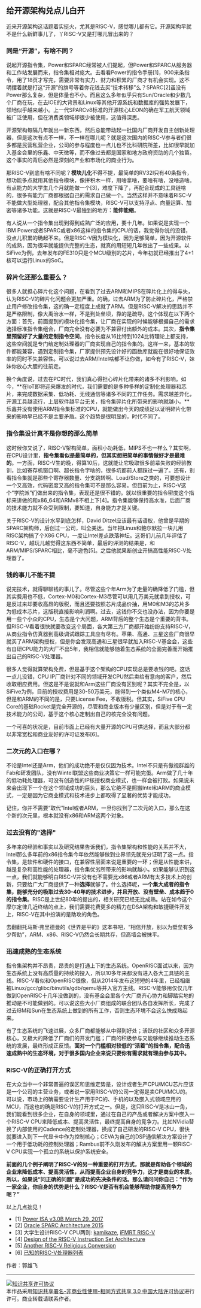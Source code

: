 ## 给开源架构兑点儿白开

近来开源架构这话题着实挺火，尤其是RISC-V，感觉哪儿都有它。开源架构早就不是什么新鲜事儿了，丫RISC-V又是打哪儿冒出来的？

### 同是“开源”，有啥不同？

说起开源指令集，Power和SPARC经常被人们提起，但Power和SPARC从服务器和工作站发展而来，指令集相对庞大。去看看Power的指令手册[1]，900来条指令，用了18页才写完，需要非常有实力、财力和积累的厂商才有机会实现。这不明摆着就是打这“开源”的旗号等着你花钱去买“技术转移”么？SPARC[2]虽没有Power那么复杂，但是体量也不小。而且这么多年似乎只有Sun/Oracle和少数几个厂商在玩，在去IOE的大背景和Linux等其他开源系统和数据库的强势发展下，领地似乎越来越小。上一代SPARCv8标准的开源核心LEON的确在军工航天领域被广泛使用，但在消费类领域却很少被使用，这值得深思。

开源架构每隔几年就出一新东西，然后总能带动起一批国内厂商开发自主创新处理器，但是这次有点不一样，不一样在哪儿呢？就是这次国内的RISC-V参与者们很多都是民营私营企业，公司的参与程度也一点儿也不比科研院所差，比如很早就加入基金会里的乐鑫、中天微等，而不像过去都是国家和地方政府资助的几个独苗。这个事实的背后必然是深刻的产业和市场化的商业行为。

那RISC-V到底有啥不同呢？**模块儿化**不得不提，最简单的RV32I只有40条指令，想功能多点就用其他指令模块，像拼积木一样，用啥拿啥，要啥有啥，没啥造啥。有点能力的大学生几个月就能做一个[3]，难度下降了，再配合现成的工具链啥的，很多有能力厂商都根据自己的需求自己做一个。当然这样并不意味着RISC-V不能做大型处理器，配合其他指令集模块，RISC-V可以支持浮点、向量运算、加密等诸多功能。这就是RISC-V最独到的地方：**能伸能缩**。

有人说从一个指令集出现到得到成熟广泛的应用，要十几年。如果说是实现一个IBM Power或者SPARC或者x86这样的指令集的CPU的话，我觉得你说的没错，没点儿积累的确起不来。但是RISC-V因为模块化，因为足够简单，因为开源软件的成熟，因为很早就能提供完整的生态，就真的用短短几年做出了一些成果。以SiFive为例，去年发布的FE310只是个MCU级别的芯片，今年初就已经推出了4+1核可以运行Linux的SoC。

### 碎片化还那么重要么？

很多人就担心碎片化这个问题，在看到了过去ARM和MIPS在碎片化上的得与失，认为RISC-V的碎片化问题会更加严重。的确，过去ARM为了防止碎片化，严格禁止用户修改指令集，这的确一定程度上成就了ARM。但是RISC-V解决的思路并不是严格限制，像大禹治水一样，不是到处垒坝，靠的是疏导。这个体现在以下两个方面：首先，前面提到的模块化指令集，让厂商在实现的时候能够根据自己的需求选择标准指令集组合，厂商完全没有必要为不兼容付出额外的成本。其次，**指令集里预留好了大量的定制指令空间**，指令长度从16比特到1024比特理论上都支持，这些空间就是专门给定制处理器的厂商实现自己的指令集的。这样一来，基本的软件都能兼容，遇到定制指令集，厂家提供预先设计好的函数库就能在很好地保证效率的同时不失兼容性。可以说过去ARM/Intel啥都不让你做，如今有了RISC-V，妹妹你放心大胆的往前走。

换个角度说，过去在PC时代，我们真心得担心碎片化带来的诸多不利影响。如今，**在IoT即将迎来爆发的时代，我们需要的是多种多样的定制化处理器和芯片，来完成数据采集、低功耗、无线通信等诸多不同的工作任务。需求越差异化，开源工具越流行，上层软件越平台无关，指令集碎片化所带来的影响就越小。**乐鑫并没有使用ARM指令集标准的CPU，就能做出今天的成绩足以证明碎片化带来的影响早已经不是主要矛盾。这个趋势是很明显的，时代不同了。

### 指令集设计真不是你想的那么简单

这时候你又说了，RISC-V架构简单，面积小功耗低，MIPS不也一样么？其实啊，在CPU设计里，**指令集看似是最简单的，但其实想把简单的事情做好才是最难的**。一方面，RISC-V生的晚，得算10后，这就能让它吸取很多前辈失败的经验教训，比如寄存机窗口啊、超长指令字啥的，很多坑都前人都踩过一遍了。还有，别看指令集就是那些个寄存器数量、分支跳转啊、Load/Store之类的，可要想设计一个又高效，代码密度又高的指令集可不是那么容易。但目前为止，RISC-V这个“学院派”们做出来的指令集，表现还是很不错的。就以很重要的指令密度这个指标来讲做的和x86\_64和ARMv8不相上下[4]。指令集能够保持高水准，后面厂商的技术能力就不会受到限制，要知道，自身能力才是关键。

关于RISC-V的设计水平到底怎样，David Ditzel应该最有话语权，他曾是早期的SPARC架构师，后创过一公司，叫全美达。当年把Linus和鲍尔默拉一块儿用RISC架构搞了个X86 CPU，一度让Intel差点跌落神坛。这哥们儿前几年评估了RISC-V，越玩儿越觉得这东西不简单，最后的评测的结果是，和ARM/MIPS/SPARC相比，毫不逊色[5]。之后他就果断创业开搞高性能RISC-V处理器了。

### 钱的事儿不能不提

说完技术，就得聊聊钱的事儿了。尽管这些个年Arm为了走量的确降低了门槛，但其实费用也不低，Cortex-M0和Cortex-M3尽管可以用几万美元就拿到授权，可是反过来却要收高昂的版税，而且还要按照芯片成品价抽，用M0和M3的芯片多为低成本芯片，这版税直接影响利润啊。过去，这钱你不交也没办法，因为你要是用一些个小众的CPU，生态是个大问题，ARM背后的整个生态是个重要的背书。但RISC-V看着很快就要改变这个局面，各大第三方厂商都开始纷纷支持RISC-V，从商业指令仿真器到高级调试跟踪工具应有尽有。苹果、高通、三星这些厂商很早就买了ARM架构授权，但是你会发现高通和三星很早就加入RISC-V基金会，这些有自研CPU能力的大厂不出5年，我相信就能够随着生态系统的全面完善而开始推出自己的RISC-V处理器。

很多人觉得就算架构免费，但是基于这个架构的CPU实现总是要收钱的吧。这话一点儿没错，CPU IP厂商针对不同的领域开发CPU然后卖给有意向的客户，然后收取相应费用。但这是不是说就和Arm这些厂商没有区别呢？其实不完全是，以SiFive为例，目前的授权费用是30-50万美元，能得到一个类似M4-M7的核心，但是和ARM的不同的是，只要License Fee，不收版税。但其实，SiFive CPU Core的基础Rocket是完全开源的，尽管和商业版本有少量区别，但是对于有一定技术能力的公司，基于这个核心定制出自己的核完全没有问题。

一个可喜的状况是，目前市面上已经有大量开源的CPU可供选择，而且大部分都以非常宽松和商业友好的许可证发布[6]。

### 二次元的入口在哪？

不论是Intel还是Arm，他们的成功绝不是仅仅因为技术。Intel不只是有傲视群雄的Fab和研发团队，没有Wintel联盟这些商业决策它一样可能完蛋。Arm做了几十年的低功耗处理器，可没有创造性的IP核授权商业模式，也一样会被打败。如果说未来会出现下一个在这个领域成功的巨头，那么它绝不是照搬Intel和ARM的商业模式，一定是因为它商业模式和技术进步上都取得了显著的优势才能成功。

记住，你并不需要“取代”Intel或者ARM，一旦你找到了二次元的入口，那么在这个新的次元里，根本就没有x86和ARM这两个对象。

### 过去没有的"选择"

多年来的经验和事实以及研究结果告诉我们，指令集架构和性能的关系并不大，Intel那么多年前的x86指令集今年依然能够做到业界领先就充分证明了这一点。指令集，是软件和硬件的接口，在兼容性层面来说是重要的一环；但是从性能来讲，越是复杂和高性能的处理器，指令集优劣所带来的影响就越小。如果能够认识到这一点，我们就能够明白RISC-V并没有也不需要比x86或者ARM有太多技术上的创新，只要给广大厂商提供了一种**选择**就够了。什么选择呢，**一个集大成者的指令集，能够充分的吸取过去30-40年的技术进步，并且开放、没有壁垒、成本趋于0的指令集**。RISC是上世纪80年的提出的，相关研究已经无比成熟。站在如今这个摩尔定律几近终结的点上，我们需要花费更多的精力在DSA架构和敏捷硬件开发上，RISC-V在其中扮演的是助攻的角色。

去翻翻托马斯·弗里德曼的《世界是平的》这本书吧，“相信开放，别以为壁垒有多少帮助”，ARM、x86、RISC-V仍然会长期共存，但高墙会被抹平。

### 迅速成熟的生态系统

指令集架构并不昂贵，昂贵的是打通上下的生态系统。OpenRISC面试以来，因为生态系统上没有高质量的持续的投入，所以10多年来都没有进入各大工具链的主线。RISC-V看似和OpenRISC很像，但从2014年发布这短短的4年里，已经相继被Linux/gcc/glibc/binutils/gdb/qemu等并入官方主线。RISC-V能够用仅仅几年做到OpenRISC十几年没做到的，没有基金会里各个大厂商齐心协力和脚踏实地的推动是不可能做到的。可以说这些大小厂商组成的联合团队各自发挥所长，完成了过去IBM和Sun在生态系统上做到的所有工作，否则生态环境不会这么快成熟起来。

有了生态系统的飞速进展，众多厂商都能够从中得到好处；活跃的社区和众多开源核心，又极大的降低了厂商们的开发门槛；厂商的积极参与又能够继续推动生态系统的发展，最终形成正反馈。**面对一个门槛相对较低的“活着”的指令集，配合迅速成熟中的生态环境，对于很多国内企业来说只要你有需求就有理由参与其中。**

### RISC-V的正确打开方式

在大众当中一个非常普遍的误区和思维定势是，设计或者生产CPU/MCU芯片应该是一个公司的主营业务，或者说一家用RISC-V的公司一定得是卖CPU/MCU的。可以说，市场上的确需要设计生产用于PC的、手机的以及嵌入式领域应用的MCU，而这也的确是RISC-V的打开方式之一。但是，这只RISC-V是冰山一角，我们能看到很多企业，在自身的领域里，通过在自己的产品或者解决方案中嵌入一个RISC-V CPU来降低成本、提高灵活性，最终提高自身的竞争力。比如NVidia替换了内部使用的Cadence的定制处理器，换成了自己研发的RISC-V CPU，很快就要进入到下一代显卡中作为控制核心；CEVA为自己的DSP通信解决方案设计了一个用于低功耗的控制处理器；Rambus前不久刚发布的解决方案里用一颗RISC-V CPU实现一个孤立的系统以保护系统安全。

**前面的几个例子阐明了RISC-V的另一种重要的打开方式，那就是帮助各个领域的企业来降低成本、提高灵活性，从而提高企业自身的竞争力，这才是商业的本质。所以，如果说“问正确的问题”是成功的先决条件的话。那么请问问你自己：”作为一家企业，你自身的优势是什么？RISC-V是否有机会能够帮助你提高竞争力呢？”**


以上几点拙见！

- [1] [Power ISA v3.0B March 29, 2017](https://ibm.ent.box.com/s/1hzcwkwf8rbju5h9iyf44wm94amnlcrv)
- [2] [Oracle SPARC Architecture 2015](http://www.oracle.com/technetwork/server-storage/sun-sparc-enterprise/documentation/sparc-architecture-2015-2868130.pdf)
- [3] 大学生设计RISC-V CPU两则: [kamikaze](https://github.com/rgwan/kamikaze), [iFMRT RISC-V](https://github.com/iFMRT/Graduation-Project-2012/tree/base)
- [4] [Design of the RISC-V Instruction Set Architecture](https://people.eecs.berkeley.edu/~krste/papers/EECS-2016-1.pdf)
- [5] [Another RISC-V Religious Conversion](https://www.eejournal.com/article/another-risc-v-religious-conversion/)
- [6] [已知的RISC-V处理器列表](https://cnrv.io/resource)

作者：郭雄飞

----

<a rel="license" href="http://creativecommons.org/licenses/by-nc-sa/3.0/cn/"><img alt="知识共享许可协议" style="border-width:0" src="https://i.creativecommons.org/l/by-nc-sa/3.0/cn/80x15.png" /></a><br />本作品采用<a rel="license" href="http://creativecommons.org/licenses/by-nc-sa/3.0/cn/">知识共享署名-非商业性使用-相同方式共享 3.0 中国大陆许可协议</a>进行许可。商业转载请联系作者。
